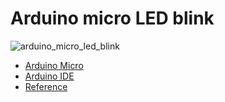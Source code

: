 # Arduino micro LED blink

![arduino_micro_led_blink](https://c4.staticflickr.com/8/7495/15607109758_d63968ac94_z.jpg)

- [Arduino Micro](http://arduino.cc/en/Main/ArduinoBoardMicro)
- [Arduino IDE](http://arduino.cc/en/Main/Software)
- [Reference](http://arduino.cc/en/Reference/HomePage)
